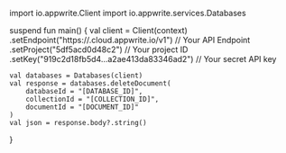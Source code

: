 import io.appwrite.Client
import io.appwrite.services.Databases

suspend fun main() {
    val client = Client(context)
      .setEndpoint("https://<REGION>.cloud.appwrite.io/v1") // Your API Endpoint
      .setProject("5df5acd0d48c2") // Your project ID
      .setKey("919c2d18fb5d4...a2ae413da83346ad2") // Your secret API key

    val databases = Databases(client)
    val response = databases.deleteDocument(
        databaseId = "[DATABASE_ID]",
        collectionId = "[COLLECTION_ID]",
        documentId = "[DOCUMENT_ID]"
    )
    val json = response.body?.string()
}
